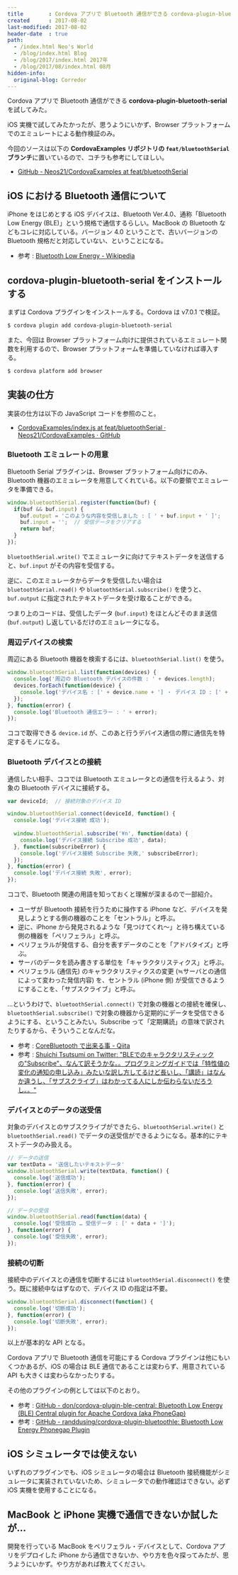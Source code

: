 ```yaml
---
title        : Cordova アプリで Bluetooth 通信ができる cordova-plugin-bluetooth-serial を試した
created      : 2017-08-02
last-modified: 2017-08-02
header-date  : true
path:
  - /index.html Neo's World
  - /blog/index.html Blog
  - /blog/2017/index.html 2017年
  - /blog/2017/08/index.html 08月
hidden-info:
  original-blog: Corredor
---
```


Cordova アプリで Bluetooth 通信ができる **cordova-plugin-bluetooth-serial** を試してみた。

iOS 実機で試してみたかったが、思うようにいかず、Browser プラットフォームでのエミュレートによる動作検証のみ。

今回のソースは以下の **CordovaExamples リポジトリの `feat/bluetoothSerial` ブランチ**に置いているので、コチラも参考にしてほしい。

- [GitHub - Neos21/CordovaExamples at feat/bluetoothSerial](https://github.com/Neos21/example-cordova/tree/feat/bluetoothSerial)

## iOS における Bluetooth 通信について

iPhone をはじめとする iOS デバイスは、Bluetooth Ver.4.0、通称「Bluetooth Low Energy (BLE)」という規格で通信するらしい。MacBook の Bluetooth などもコレに対応している。バージョン 4.0 ということで、古いバージョンの Bluetooth 規格だと対応していない、ということになる。

- 参考 : [Bluetooth Low Energy - Wikipedia](https://ja.wikipedia.org/wiki/Bluetooth_Low_Energy)

## cordova-plugin-bluetooth-serial をインストールする

まずは Cordova プラグインをインストールする。Cordova は v7.0.1 で検証。

```bash
$ cordova plugin add cordova-plugin-bluetooth-serial
```

また、今回は Browser プラットフォーム向けに提供されているエミュレート関数を利用するので、Browser プラットフォームを準備していなければ導入する。

```bash
$ cordova platform add browser
```

## 実装の仕方

実装の仕方は以下の JavaScript コードを参照のこと。

- [CordovaExamples/index.js at feat/bluetoothSerial · Neos21/CordovaExamples · GitHub](https://github.com/Neos21/example-cordova/blob/feat/bluetoothSerial/www/js/index.js)

### Bluetooth エミュレートの用意

Bluetooth Serial プラグインは、Browser プラットフォーム向けにのみ、Bluetooth 機器のエミュレータを用意してくれている。以下の要領でエミュレータを準備できる。

```javascript
window.bluetoothSerial.register(function(buf) {
  if(buf && buf.input) {
    buf.output = 'このような内容を受信しました : [ ' + buf.input + ' ]';
    buf.input = '';  // 受信データをクリアする
    return buf;
  }
});
```

`bluetoothSerial.write()` でエミュレータに向けてテキストデータを送信すると、`buf.input` がその内容を受信する。

逆に、このエミュレータからデータを受信したい場合は `bluetoothSerial.read()` や `bluetoothSerial.subscribe()` を使うと、`buf.output` に指定されたテキストデータを受け取ることができる。

つまり上のコードは、受信したデータ (`buf.input`) をほとんどそのまま送信 (`buf.output`) し返しているだけのエミュレータになる。

### 周辺デバイスの検索

周辺にある Bluetooth 機器を検索するには、`bluetoothSerial.list()` を使う。

```javascript
window.bluetoothSerial.list(function(devices) {
  console.log('周辺の Bluetooth デバイスの件数 : ' + devices.length);
  devices.forEach(function(device) {
    console.log('デバイス名 : [' + device.name + '] ・ デバイス ID : [' + device.id + ']');
  });
}, function(error) {
  console.log('Bluetooth 通信エラー : ' + error);
});
```

ココで取得できる `device.id` が、このあと行うデバイス通信の際に通信先を特定するモノになる。

### Bluetooth デバイスとの接続

通信したい相手、ココでは Bluetooth エミュレータとの通信を行えるよう、対象の Bluetooth デバイスに接続する。

```javascript
var deviceId;  // 接続対象のデバイス ID

window.bluetoothSerial.connect(deviceId, function() {
  console.log('デバイス接続 成功');
  
  window.bluetoothSerial.subscribe('¥n', function(data) {
    console.log('デバイス接続 Subscribe 成功', data);
  }, function(subscribeError) {
    console.log('デバイス接続 Subscribe 失敗,' subscribeError);
  });
}, function(error) {
  console.log('デバイス接続 失敗', error);
});
```

ココで、Bluetooth 関連の用語を知っておくと理解が深まるので一部紹介。

- ユーザが Bluetooth 接続を行うために操作する iPhone など、デバイスを発見しようとする側の機器のことを「セントラル」と呼ぶ。
- 逆に、iPhone から発見されるような「見つけてくれ〜」と待ち構えている側の機器を「ペリフェラル」と呼ぶ。
- ペリフェラルが発信する、自分を表すデータのことを「アドバタイズ」と呼ぶ。
- サーバのデータを読み書きする単位を「キャラクタリスティクス」と呼ぶ。
- ペリフェラル (通信先) のキャラクタリスティクスの変更 (≒サーバとの通信によって変わった発信内容) を、セントラル (iPhone 側) が受信できるようにすることを、「サブスクライブ」と呼ぶ。

…というわけで、`bluetoothSerial.connect()` で対象の機器との接続を確保し、`bluetoothSerial.subscribe()` で対象の機器から定期的にデータを受信できるようにする、ということみたい。Subscribe って「定期購読」の意味で訳されたりするから、そういうことなんだな。

- 参考 : [CoreBluetooth で出来る事 - Qiita](http://qiita.com/rnamiki/items/ea912393c4fb58e7a9b9)
- 参考 : [Shuichi Tsutsumi on Twitter: "BLEでのキャラクタリスティックの"Subscribe"、なんて訳そうかな。。プログラミングガイドでは「特性値の変化の通知の申し込み」みたいな訳し方してるけど長いし、「講読」はなんか違うし、「サブスクライブ」はわかってる人にしか伝わらないだろうし。。"](https://twitter.com/shu223/status/550842957662674944)

### デバイスとのデータの送受信

対象のデバイスとのサブスクライブができたら、`bluetoothSerial.write()` と `bluetoothSerial.read()` でデータの送受信ができるようになる。基本的にテキストデータのみ扱える。

```javascript
// データの送信
var textData = '送信したいテキストデータ'
window.bluetoothSerial.write(textData, function() {
  console.log('送信成功');
}, function(error) {
  console.log('送信失敗', error);
});

// データの受信
window.bluetoothSerial.read(function(data) {
  console.log('受信成功 … 受信データ : [' + data + ']');
}, function(error) {
  console.log('受信失敗', error);
});
```

### 接続の切断

接続中のデバイスとの通信を切断するには `bluetoothSerial.disconnect()` を使う。既に接続中なはずなので、デバイス ID の指定は不要。

```javascript
window.bluetoothSerial.disconnect(function() {
  console.log('切断成功');
}, function(error) {
  console.log('切断失敗', error);
});
```

以上が基本的な API となる。

Cordova アプリで Bluetooth 通信を可能にする Cordova プラグインは他にもいくつかあるが、iOS の場合は BLE 通信であることは変わらず、用意されている API も大きくは変わらなかったりする。

その他のプラグインの例としては以下のとおり。

- 参考 : [GitHub - don/cordova-plugin-ble-central: Bluetooth Low Energy (BLE) Central plugin for Apache Cordova (aka PhoneGap)](https://github.com/don/cordova-plugin-ble-central)
- 参考 : [GitHub - randdusing/cordova-plugin-bluetoothle: Bluetooth Low Energy Phonegap Plugin](https://github.com/randdusing/cordova-plugin-bluetoothle)

## iOS シミュレータでは使えない

いずれのプラグインでも、iOS シミュレータの場合は Bluetooth 接続機能がシミュレータに実装されていないため、シミュレータでの動作確認はできない。必ず iOS 実機を使用することになる。

## MacBook と iPhone 実機で通信できないか試したが…

開発を行っている MacBook をペリフェラル・デバイスとして、Cordova アプリをデプロイした iPhone から通信できないか、やり方を色々探ってみたが、思うようにいかず。やり方があれば教えてください。
